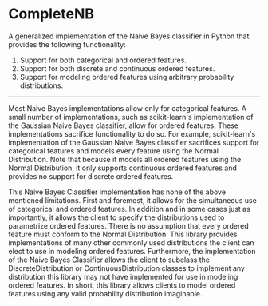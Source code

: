 # CompleteNB


A generalized implementation of the Naive Bayes classifier in Python that provides the following functionality:

1. Support for both categorical and ordered features.
2. Support for both discrete and continuous ordered features.
3. Support for modeling ordered features using arbitrary probability distributions.

---

Most Naive Bayes implementations allow only for categorical features. A small number of implementations, such as scikit-learn's implementation of the Gaussian Naive Bayes classifier, allow for ordered features. These implementations sacrifice functionality to do so. For example, scikit-learn's implementation of the Gaussian Naive Bayes classifier sacrifices support for categorical features and models every feature using the Normal Distribution. Note that because it models all ordered features using the Normal Distribution, it only supports continuous ordered features and provides no support for discrete ordered features.

This Naive Bayes Classifier implementation has none of the above mentioned limitations. First and foremost, it allows for the simultaneous use of categorical and ordered features. In addition and in some cases just as importantly, it allows the client to specify the distributions used to parametrize ordered features. There is no assumption that every ordered feature must conform to the Normal Distribution. This library provides implementations of many other commonly used distributions the client can elect to use in modeling ordered features. Furthermore, the implementation of the Naive Bayes Classifier allows the client to subclass the DiscreteDistribution or ContinuousDistribution classes to implement any distribution this library may not have implemented for use in modeling ordered features. In short, this library allows clients to model ordered features using any valid probability distribution imaginable.
